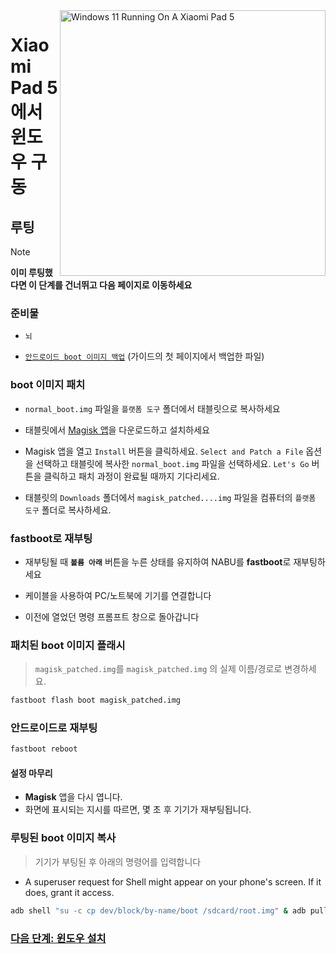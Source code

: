 <img align="right" src="https://raw.githubusercontent.com/erdilS/Port-Windows-11-Xiaomi-Pad-5/main/nabu.png" width="425" alt="Windows 11 Running On A Xiaomi Pad 5">

# Xiaomi Pad 5 에서 윈도우 구동

## 루팅 
> [!NOTE]
> **이미 루팅했다면 이 단계를 건너뛰고 다음 페이지로 이동하세요**

### 준비물
- ```뇌```
  
- [```안드로이드 boot 이미지 백업```](/guide/Korean/1-partition-ko.md#기존-boot-이미지-백업) (가이드의 첫 페이지에서 백업한 파일)

### boot 이미지 패치 
- ```normal_boot.img``` 파일을  ```플랫폼 도구``` 폴더에서 태블릿으로 복사하세요

- 태블릿에서 [Magisk 앱](https://github.com/topjohnwu/Magisk/releases/latest)을 다운로드하고 설치하세요
  
-  Magisk 앱을 열고 ```Install``` 버튼을 클릭하세요. ```Select and Patch a File``` 옵션을 선택하고 태블릿에 복사한 ```normal_boot.img``` 파일을 선택하세요. ```Let's Go``` 버튼을 클릭하고 패치 과정이 완료될 때까지 기다리세요.
  
- 태블릿의 ```Downloads``` 폴더에서 ```magisk_patched....img``` 파일을 컴퓨터의 ```플랫폼 도구``` 폴더로 복사하세요. 

### fastboot로 재부팅
- 재부팅될 때 **`볼륨 아래`** 버튼을 누른 상태를 유지하여 NABU를 **fastboot**로 재부팅하세요

- 케이블을 사용하여 PC/노트북에 기기를 연결합니다

- 이전에 열었던 명령 프롬프트 창으로 돌아갑니다

### 패치된 boot 이미지 플래시 
> `magisk_patched.img`를 ```magisk_patched.img``` 의 실제 이름/경로로 변경하세요.
```cmd
fastboot flash boot magisk_patched.img
```

### 안드로이드로 재부팅
```cmd
fastboot reboot
```

#### 설정 마무리
- **Magisk** 앱을 다시 엽니다.
- 화면에 표시되는 지시를 따르면, 몇 초 후 기기가 재부팅됩니다.

### 루팅된 boot 이미지 복사
> 기기가 부팅된 후 아래의 명령어를 입력합니다

- A superuser request for Shell might appear on your phone's screen. If it does, grant it access.
```cmd
adb shell "su -c cp dev/block/by-name/boot /sdcard/root.img" & adb pull /sdcard/root.img
```

### [다음 단계: 윈도우 설치](/guide/Korean/3-install-ko.md)













